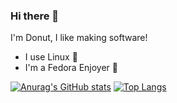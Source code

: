### Hi there 👋
I'm Donut, I like making software!
- I use Linux 🐧
- I'm a Fedora Enjoyer 🤔


[![Anurag's GitHub stats](https://github-readme-stats.vercel.app/api?username=donutdev)](https://github.com/anuraghazra/github-readme-stats)
[![Top Langs](https://github-readme-stats.vercel.app/api/top-langs/?username=donutdev)](https://github.com/anuraghazra/github-readme-stats)


<!--
**DonutDev/donutdev** is a ✨ _special_ ✨ repository because its `README.md` (this file) appears on your GitHub profile.


